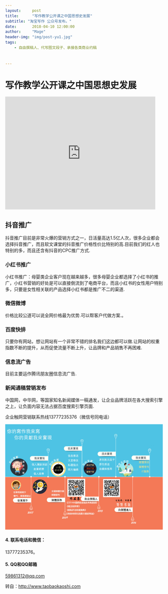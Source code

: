 ```yaml
---
layout:     post
title:      "写作教学公开课之中国思想史发展"
subtitle: "淘宝写作 公众号发布。"
date:       2018-04-10 12:00:00
author:     "Mage"
header-img: "img/post-yu1.jpg"
tags:
    - 自由撰稿人、代写图文段子、承接各类商业约稿


---
```

# 写作教学公开课之中国思想史发展
<iframe width="480" height="360" src="https://www.youtube.com/embed/tcUbR0v4IQo" frameborder="0" allow="accelerometer; autoplay; encrypted-media; gyroscope; picture-in-picture" allowfullscreen></iframe>

##  抖音推广

抖音推广目前是非常火爆的营销方式之一，日活量高达1.5亿人次，很多企业都会选择抖音推广，而且软文课堂的抖音推广价格性价比特别的高.目前我们的红人也特别的多，而且还含有抖音的CPC推广方式.

### 小红书推广

小红书推广：母婴类企业客户现在越来越多，很多母婴企业都选择了小红书的推广，小红书营销的好处是可以直接倒流到了电商平台，而且小红书的女性用户特别多，只要是女性相关联的产品选择小红书都是推广不二的渠道.

### 微信微博

价格比较公道可以说全网价格最为优势.可以帮客户代做方案.。

### 百度快排

只要你有网站，想让网站有一个非常不错的排名我们这边都可以做.让网站的权重指数不断的提升，从而促使流量不断上升，让品牌和产品销售不再困难.

### 信息流广告

目前主要运作腾讯朋友圈信息流广告.

### 新闻通稿营销发布

中国网，中华网，等国家知名新闻媒体一稿通发，让企业品牌活跃在各大搜索引擎之上，让负面内容无法占据百度搜索引擎页面.

企业触网营销联系热线13777235376（微信号同电话）

![微信与电话联系方式：13777235376](/img/xiezuo.jpg)

#### 4.  联系电话和微信：

13777235376。

#### 5. QQ和QQ邮箱

59861312@qq.com

转自：http://www.taobaokaoshi.com
